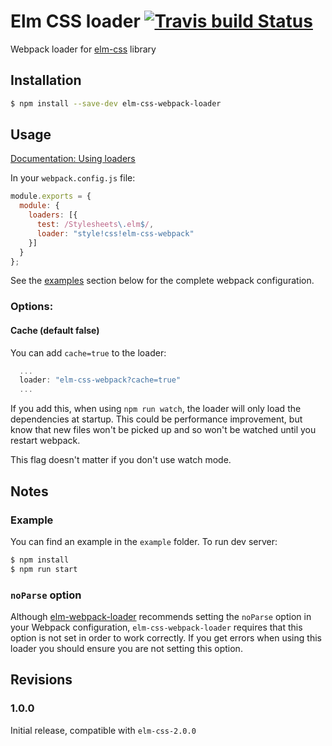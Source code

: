 # Elm CSS loader [![Travis build Status](https://travis-ci.org/tcoopman/elm-css-webpack-loader.svg?branch=master)](http://travis-ci.org/tcoopman/elm-css-webpack-loader)

Webpack loader for [elm-css](https://github.com/rtfeldman/elm-css) library

## Installation

```sh
$ npm install --save-dev elm-css-webpack-loader
```

## Usage

[Documentation: Using loaders](http://webpack.github.io/docs/using-loaders.html)

In your `webpack.config.js` file:

```js
module.exports = {
  module: {
    loaders: [{
      test: /Stylesheets\.elm$/,
      loader: "style!css!elm-css-webpack"
    }]
  }
};
```
See the [examples](#example) section below for the complete webpack configuration.

### Options:

#### Cache (default false)

You can add `cache=true` to the loader:

```js
  ...
  loader: "elm-css-webpack?cache=true"
  ...
```

If you add this, when using `npm run watch`, the loader will only load the
dependencies at startup. This could be performance improvement, but know that
new files won't be picked up and so won't be watched until you restart webpack.

This flag doesn't matter if you don't use watch mode.

## Notes

### Example

You can find an example in the `example` folder.
To run dev server:

```sh
$ npm install
$ npm run start
```

### `noParse` option

Although [elm-webpack-loader](https://github.com/elm-community/elm-webpack-loader) recommends setting the `noParse` option in your Webpack configuration,
`elm-css-webpack-loader` requires that this option is not set in order to work correctly. If you get errors when using this loader you should ensure you are not setting this option. 

## Revisions

### 1.0.0

Initial release, compatible with `elm-css-2.0.0`

